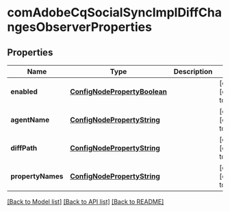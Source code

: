 # comAdobeCqSocialSyncImplDiffChangesObserverProperties

## Properties
Name | Type | Description | Notes
------------ | ------------- | ------------- | -------------
**enabled** | [**ConfigNodePropertyBoolean**](ConfigNodePropertyBoolean.md) |  | [optional] [default to null]
**agentName** | [**ConfigNodePropertyString**](ConfigNodePropertyString.md) |  | [optional] [default to null]
**diffPath** | [**ConfigNodePropertyString**](ConfigNodePropertyString.md) |  | [optional] [default to null]
**propertyNames** | [**ConfigNodePropertyString**](ConfigNodePropertyString.md) |  | [optional] [default to null]

[[Back to Model list]](../README.md#documentation-for-models) [[Back to API list]](../README.md#documentation-for-api-endpoints) [[Back to README]](../README.md)


